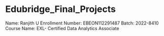 # Edubridge_Final_Projects
Name: Ranjith U
Enrollment Number: EBEON112291487
Batch: 2022-8410
Course Name: EXL- Certified Data Analytics Associate
